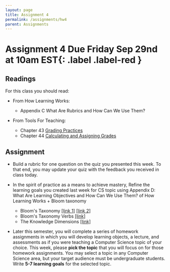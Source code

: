 ```yaml
---
layout: page
title: Assignment 4
permalink: /assignments/hw4
parent: Assignments
---
```


# Assignment 4 **Due Friday Sep 29nd at 10am EST**{: .label .label-red }

## Readings 

For this class you should read:
- From How Learning Works: 
    - Appendix C What Are Rubrics and How Can We Use Them?

- From Tools For Teaching: 
    - Chapter 43 [Grading Practices](https://drive.google.com/open?id=1wDbItaTmJTN9ZMp6GPg1lou4v4tW_6BC)
    - Chapter 44 [Calculating and Assigning Grades](https://drive.google.com/open?id=1Qv2xOgSzcaYyernMj7Xq7yjSebORRS8m)

## Assignment

- Build a rubric for one question on the quiz you presented this week.  To that end, you may update your quiz with the feedback you received in class today.

- In the spirit of practice as a means to achieve mastery, Refine the learning goals you created last week for CS topic using Appendix D: What Are Learning Objectives and How Can We Use Them? of How Learning Works + Bloom taxonomy 
    - Bloom's Taxonomy [[link 1]](https://cft.vanderbilt.edu/guides-sub-pages/blooms-taxonomy/) [[link 2]](https://teaching.uncc.edu/sites/teaching.uncc.edu/files/media/files/file/GoalsAndObjectives/Bloom.pdf)
    - Bloom's Taxonomy Verbs [[link]](https://www.cmu.edu/teaching/resources/Teaching/CourseDesign/Objectives/BloomsTaxonomyVerbs.pdf)
    - The Knowledge Dimensions [[link]](https://www.cmu.edu/teaching/resources/Teaching/CourseDesign/TeacherAssessment/Knowl-CogProcDimension.pdf)

- Later this semester, you will complete a series of homework assignments in which you will develop learning objects, a lecture, and assessments as if you were teaching a Computer Science topic of your choice.  This week, please **pick the topic** that you will focus on for those homework assignments.  You may select a topic in any Computer Science area, but your target audience must be undergraduate students. Write **5-7 learning goals** for the selected topic.
